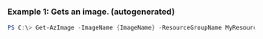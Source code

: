 ### Example 1: Gets an image. (autogenerated)
```powershell
PS C:\> Get-AzImage -ImageName {ImageName} -ResourceGroupName MyResourceGroup
```


